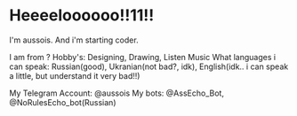 <h1>Heeeeloooooo!!11!!</h1>

<p1>I'm aussois. And i'm starting coder.</p1>

<p2>I am from ?
Hobby's: Designing, Drawing, Listen Music
What languages i can speak: Russian(good), Ukranian(not bad?, idk), English(idk.. i can speak a little, but understand it very bad!!)</p2>

<p3>My Telegram Account: @aussois
My bots: @AssEcho_Bot, @NoRulesEcho_bot(Russian)</p3>

<style>
background-color: #1c1c1c
.p1, p2, p3{
color: #ffffff}
</style>
